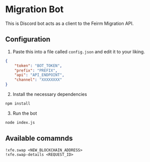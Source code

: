 # Migration Bot

This is Discord bot acts as a client to the Feirm Migration API.

## Configuration
1. Paste this into a file called `config.json` and edit it to your liking.
```json
{
    "token": "BOT_TOKEN",
    "prefix": "PREFIX",
    "api": "API_ENDPOINT",
    "channel": "XXXXXXXX"
}
```
2. Install the necessary dependencies
```bash
npm install
```
3. Run the bot
```bash
node index.js
```

## Available comamnds
```
!xfe.swap <NEW_BLOCKCHAIN_ADDRESS>
!xfe.swap-details <REQUEST_ID>
